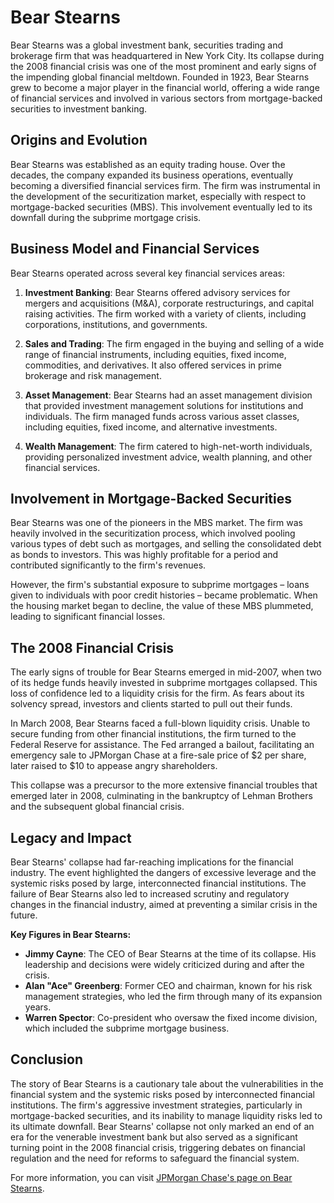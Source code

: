 # Bear Stearns

Bear Stearns was a global investment bank, securities trading and brokerage firm that was headquartered in New York City. Its collapse during the 2008 financial crisis was one of the most prominent and early signs of the impending global financial meltdown. Founded in 1923, Bear Stearns grew to become a major player in the financial world, offering a wide range of financial services and involved in various sectors from mortgage-backed securities to investment banking.

## Origins and Evolution

Bear Stearns was established as an equity trading house. Over the decades, the company expanded its business operations, eventually becoming a diversified financial services firm. The firm was instrumental in the development of the securitization market, especially with respect to mortgage-backed securities (MBS). This involvement eventually led to its downfall during the subprime mortgage crisis.

## Business Model and Financial Services

Bear Stearns operated across several key financial services areas:

1. **Investment Banking**: Bear Stearns offered advisory services for mergers and acquisitions (M&A), corporate restructurings, and capital raising activities. The firm worked with a variety of clients, including corporations, institutions, and governments.

2. **Sales and Trading**: The firm engaged in the buying and selling of a wide range of financial instruments, including equities, fixed income, commodities, and derivatives. It also offered services in prime brokerage and risk management.

3. **Asset Management**: Bear Stearns had an asset management division that provided investment management solutions for institutions and individuals. The firm managed funds across various asset classes, including equities, fixed income, and alternative investments.

4. **Wealth Management**: The firm catered to high-net-worth individuals, providing personalized investment advice, wealth planning, and other financial services.

## Involvement in Mortgage-Backed Securities

Bear Stearns was one of the pioneers in the MBS market. The firm was heavily involved in the securitization process, which involved pooling various types of debt such as mortgages, and selling the consolidated debt as bonds to investors. This was highly profitable for a period and contributed significantly to the firm's revenues.

However, the firm's substantial exposure to subprime mortgages – loans given to individuals with poor credit histories – became problematic. When the housing market began to decline, the value of these MBS plummeted, leading to significant financial losses.

## The 2008 Financial Crisis

The early signs of trouble for Bear Stearns emerged in mid-2007, when two of its hedge funds heavily invested in subprime mortgages collapsed. This loss of confidence led to a liquidity crisis for the firm. As fears about its solvency spread, investors and clients started to pull out their funds. 

In March 2008, Bear Stearns faced a full-blown liquidity crisis. Unable to secure funding from other financial institutions, the firm turned to the Federal Reserve for assistance. The Fed arranged a bailout, facilitating an emergency sale to JPMorgan Chase at a fire-sale price of $2 per share, later raised to $10 to appease angry shareholders.

This collapse was a precursor to the more extensive financial troubles that emerged later in 2008, culminating in the bankruptcy of Lehman Brothers and the subsequent global financial crisis.

## Legacy and Impact

Bear Stearns' collapse had far-reaching implications for the financial industry. The event highlighted the dangers of excessive leverage and the systemic risks posed by large, interconnected financial institutions. The failure of Bear Stearns also led to increased scrutiny and regulatory changes in the financial industry, aimed at preventing a similar crisis in the future.

**Key Figures in Bear Stearns:**
- **Jimmy Cayne**: The CEO of Bear Stearns at the time of its collapse. His leadership and decisions were widely criticized during and after the crisis.
- **Alan "Ace" Greenberg**: Former CEO and chairman, known for his risk management strategies, who led the firm through many of its expansion years.
- **Warren Spector**: Co-president who oversaw the fixed income division, which included the subprime mortgage business.

## Conclusion

The story of Bear Stearns is a cautionary tale about the vulnerabilities in the financial system and the systemic risks posed by interconnected financial institutions. The firm's aggressive investment strategies, particularly in mortgage-backed securities, and its inability to manage liquidity risks led to its ultimate downfall. Bear Stearns' collapse not only marked an end of an era for the venerable investment bank but also served as a significant turning point in the 2008 financial crisis, triggering debates on financial regulation and the need for reforms to safeguard the financial system. 

For more information, you can visit [JPMorgan Chase's page on Bear Stearns](https://www.jpmorgan.com/content/dam/jpm/cib/complex/content/JPMC-Bear-Stearns.pdf).